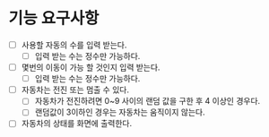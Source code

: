 # 기능 요구사항

-[ ] 사용할 자동의 수를 입력 받는다.
  -[ ] 입력 받는 수는 정수만 가능하다.
-[ ] 몇번의 이동이 가능 할 것인지 입력 받는다.
  -[ ] 입력 받는 수는 정수만 가능하다.
-[ ] 자동차는 전진 또는 멈출 수 있다.
  -[ ] 자동차가 전진하려면 0~9 사이의 랜덤 값을 구한 후 4 이상인 경우다.
  -[ ] 랜덤값이 3이하인 경우는 자동차는 움직이지 않는다. 
-[ ] 자동차의 상태를 화면에 출력한다.